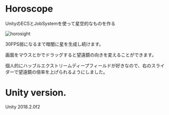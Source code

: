 # Horoscope
UnityのECSとJobSystemを使って星空的なものを作る

![horosight](https://user-images.githubusercontent.com/1702680/42926472-781c553e-8b6c-11e8-966f-c517d78c3022.gif)

30FPS弱になるまで暗闇に星を生成し続けます。

画面をマウスとかでドラッグすると望遠鏡の向きを変えることができます。

個人的にハッブルエクストリームディープフィールドが好きなので、右のスライダーで望遠鏡の倍率を上げられるようにしました。

# Unity version.
Unity 2018.2.0f2 
